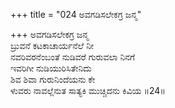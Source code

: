 +++
title = "024 ಅವಗಡಿಸಲೇಕಗ್ರ ಜನ್ಮ"

+++
ಅವಗಡಿಸಲೇಕಗ್ರ ಜನ್ಮ  
ಬ್ರುವನೆ ಕಟಕಾಚಾರ್ಯನೆಲೆ ನೀ  
ನವರಿವರನೆಂಬಂತೆ ನುಡಿವರೆ ಗುರುವಲಾ ನಿನಗೆ  
ಇವರಿಗೀ ನುಡಿಯುರಿಸಿತೇನಿದು  
ಶಿವ ಶಿವಾ ಗುರುನಿಂದೆಯನು ಕೇ  
ಳುವರು ನಾವಲ್ಲೆನುತ ಸಾತ್ಯಕಿ ಮುಚ್ಚಿದನು ಕಿವಿಯ     ॥24॥